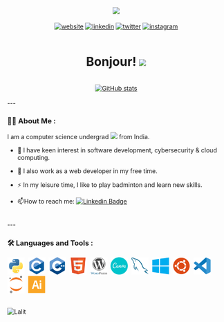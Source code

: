 <div id="header" align="center">
  <img src="https://media.giphy.com/media/QssGEmpkyEOhBCb7e1/giphy.gif" width="100"/>
</div>
<br>
<div id="badges" align="center">
  <a href = "https://www.codelalit.me"><img src="https://img.shields.io/badge/website-000000?style=for-the-badge&logo=About.me&logoColor=white" alt="website"/></a>
  <a href = "https://www.linkedin.com/in/codelalit/"><img src="https://img.shields.io/badge/LinkedIn-0077B5?style=for-the-badge&logo=linkedin&logoColor=white" alt="linkedin"/></a>
  <a href = "https://twitter.com/codelalit"><img src="https://img.shields.io/badge/Twitter-1DA1F2?style=for-the-badge&logo=twitter&logoColor=white" alt="twitter"/></a>
  <a href = "https://www.instagram.com/codelalit/"><img src="https://img.shields.io/badge/Instagram-E4405F?style=for-the-badge&logo=instagram&logoColor=white" alt="instagram"/></a>
</div>
<br>
<h1 align = "center">
  Bonjour!
  <img src="https://media.giphy.com/media/hvRJCLFzcasrR4ia7z/giphy.gif" width="30px"/>
</h1>
<br>
<div align = "center">
  <a href = "https://github.com/codelalit007/">
  <img src="https://github-readme-stats.vercel.app/api?username=CodeLalit007&show_icons=true&count_private=true&hide_title=true&include_all_commits=true&theme=react" alt="GitHub stats"  height="200px"/></a>
</div>
<br>
---

### :man_technologist: About Me :
I am a computer science undergrad <img src="https://media.giphy.com/media/WUlplcMpOCEmTGBtBW/giphy.gif" width="30"> from India.
- :telescope: I have keen interest in software development, cybersecurity & cloud computing.

- :seedling: I also work as a web developer in my free time.

- :zap: In my leisure time, I like to play badminton and learn new skills.

- :mailbox:How to reach me: [![Linkedin Badge](https://img.shields.io/badge/-lalit-blue?style=flat&logo=Linkedin&logoColor=white)](https://www.linkedin.com/in/codelalit/)
<br>
---

### :hammer_and_wrench: Languages and Tools :
<div>
  <img src="https://github.com/devicons/devicon/blob/master/icons/python/python-original.svg" title="Python" alt="java" width="40" height="40"/>&nbsp;
  <img src="https://github.com/devicons/devicon/blob/master/icons/c/c-original.svg" title="C" alt="java" width="40" height="40"/>&nbsp;
  <img src="https://github.com/devicons/devicon/blob/master/icons/cplusplus/cplusplus-original.svg" title="C++" alt="cpp" width="40" height="40"/>&nbsp;
  <img src="https://github.com/devicons/devicon/blob/master/icons/html5/html5-original.svg" title="HTML" alt="html" width="40" height="40"/>&nbsp;
  <img src="https://github.com/devicons/devicon/blob/master/icons/wordpress/wordpress-original.svg" title="WordPress" alt="wp" width="40" height="40"/>&nbsp;
  <img src="https://github.com/devicons/devicon/blob/master/icons/canva/canva-original.svg" title="Canva" alt="canva" width="40" height="40"/>&nbsp;
  <img src="https://github.com/devicons/devicon/blob/master/icons/mysql/mysql-original.svg" title="MySQL" alt="sql" width="40" height="40"/>&nbsp;
  <img src="https://github.com/devicons/devicon/blob/master/icons/windows8/windows8-original.svg" title="Windows" alt="win" width="40" height="40"/>&nbsp;
  <img src="https://github.com/devicons/devicon/blob/master/icons/ubuntu/ubuntu-plain.svg" title="Linux" alt="linux" width="40" height="40"/>&nbsp;
  <img src="https://github.com/devicons/devicon/blob/master/icons/vscode/vscode-original.svg" title="VSCode" alt="vscode" width="40" height="40"/>&nbsp;
  <img src="https://github.com/devicons/devicon/blob/master/icons/jupyter/jupyter-original.svg" title="Jupyter" alt="jupyter" width="40" height="40"/>&nbsp;
  <img src="https://github.com/devicons/devicon/blob/master/icons/illustrator/illustrator-plain.svg" title="Illustrator" alt="illustrator" width="40" height="40"/>&nbsp;
</div>
<br>
<p align="left"> <img src="https://komarev.com/ghpvc/?username=codelalit007&label=Profile%20views&color=0e75b6&style=flat" alt="Lalit" /> </p>
